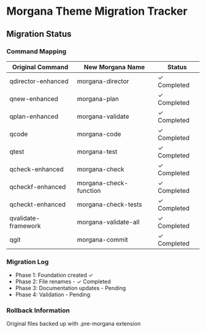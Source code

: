 # Morgana Theme Migration Tracker

## Migration Status

### Command Mapping

| Original Command    | New Morgana Name       | Status      |
| ------------------- | ---------------------- | ----------- |
| qdirector-enhanced  | morgana-director       | ✓ Completed |
| qnew-enhanced       | morgana-plan           | ✓ Completed |
| qplan-enhanced      | morgana-validate       | ✓ Completed |
| qcode               | morgana-code           | ✓ Completed |
| qtest               | morgana-test           | ✓ Completed |
| qcheck-enhanced     | morgana-check          | ✓ Completed |
| qcheckf-enhanced    | morgana-check-function | ✓ Completed |
| qcheckt-enhanced    | morgana-check-tests    | ✓ Completed |
| qvalidate-framework | morgana-validate-all   | ✓ Completed |
| qgit                | morgana-commit         | ✓ Completed |

### Migration Log

- Phase 1: Foundation created ✓
- Phase 2: File renames - ✓ Completed
- Phase 3: Documentation updates - Pending
- Phase 4: Validation - Pending

### Rollback Information

Original files backed up with .pre-morgana extension
